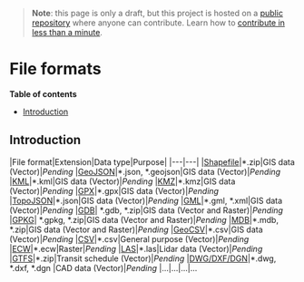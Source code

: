 > **Note**: this page is only a draft, but this project is hosted on a [public repository](https://github.com/hhkaos/awesome-arcgis) where anyone can contribute. Learn how to [contribute in less than a minute](https://github.com/hhkaos/awesome-arcgis/blob/master/CONTRIBUTING.md#contributions).

# File formats

<!-- START doctoc generated TOC please keep comment here to allow auto update -->
<!-- DON'T EDIT THIS SECTION, INSTEAD RE-RUN doctoc TO UPDATE -->
**Table of contents**

- [Introduction](#introduction)

<!-- END doctoc generated TOC please keep comment here to allow auto update -->

## Introduction


|File format|Extension|Data type|Purpose|
|---|---|
|[Shapefile](./shapefile/README.md)|\*.zip|GIS data (Vector)|*Pending*
|[GeoJSON](./geojson/README.md)|\*.json, \*.geojson|GIS data (Vector)|*Pending*
|[KML](./kml/README.md)|\*.kml|GIS data (Vector)|*Pending*
|[KMZ](./kmz/README.md)|\*.kmz|GIS data (Vector)|*Pending*
|[GPX](./gpx/README.md)|\*.gpx|GIS data (Vector)|*Pending*
|[TopoJSON](./topojson/README.md)|\*.json|GIS data (Vector)|*Pending*
|[GML](./gml/README.md)|\*.gml, \*.xml|GIS data (Vector)|*Pending*
|[GDB](./gdb/README.md)| \*.gdb, \*.zip|GIS data (Vector and Raster)|*Pending*
|[GPKG](./gpkg/README.md)| \*.gpkg, \*.zip|GIS data (Vector and Raster)|*Pending*
|[MDB](./mdb/README.md)|\*.mdb, \*.zip|GIS data (Vector and Raster)|*Pending*
|[GeoCSV](./geocsv/README.md)|\*.csv|GIS data (Vector)|*Pending*
|[CSV](./csv/README.md)|\*.csv|General purpose (Vector)|*Pending*
|[ECW](./ecw/README.md)|\*.ecw|Raster|*Pending*
|[LAS](./las/README.md)|\*.las|Lidar data (Vector)|*Pending*
|[GTFS](./gtfs/README.md)|\*.zip|Transit schedule (Vector)|*Pending*
|[DWG/DXF/DGN](./dwg-dxf-dgn/README.md)|\*.dwg, \*.dxf, \*.dgn |CAD data (Vector)|*Pending*
|...|...|...|...
